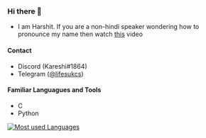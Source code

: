 ### Hi there 👋

<!--
**Kareshi0/Kareshi0** is a ✨ _special_ ✨ repository because its `README.md` (this file) appears on your GitHub profile.

Here are some ideas to get you started:

- 🔭 I’m currently working on ...
- 🌱 I’m currently learning ...
- 👯 I’m looking to collaborate on ...
- 🤔 I’m looking for help with ...
- 💬 Ask me about ...
- 📫 How to reach me: ...
- 😄 Pronouns: ...
- ⚡ Fun fact: ...
-->
- I am Harshit. If you are a non-hindi speaker wondering how to pronounce my name then watch [this](https://youtu.be/iMAFfiIljQA) video



#### Contact

- Discord (Kareshi#1864)
- Telegram ([@lifesukcs](https://t.me/lifesukcs))

#### Familiar Languagues and Tools
- C
- Python

[![Most used Languages](https://github-readme-stats.vercel.app/api/top-langs/?username=Kareshi0)](https://github.com/anuraghazra/github-readme-stats)
